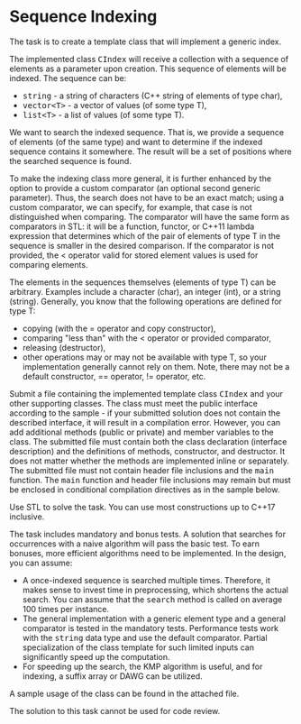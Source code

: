 <h1>Sequence Indexing</h1>
<td class="lrtbCell" colspan="3" align="left"><p>The task is to create a template class that will implement a generic index.</p>
<p>The implemented class <tt>CIndex</tt> will receive a collection with a sequence of elements as a parameter upon creation. This sequence of elements will be indexed. The sequence can be:</p>
<ul>
 <li><tt>string</tt> - a string of characters (C++ string of elements of type char),</li>
 <li><tt>vector&lt;T&gt;</tt> - a vector of values (of some type T),</li>
 <li><tt>list&lt;T&gt;</tt> - a list of values (of some type T).</li>
</ul>
<p>We want to search the indexed sequence. That is, we provide a sequence of elements (of the same type) and want to determine if the indexed sequence contains it somewhere. The result will be a set of positions where the searched sequence is found.</p>
<p>To make the indexing class more general, it is further enhanced by the option to provide a custom comparator (an optional second generic parameter). Thus, the search does not have to be an exact match; using a custom comparator, we can specify, for example, that case is not distinguished when comparing. The comparator will have the same form as comparators in STL: it will be a function, functor, or C++11 lambda expression that determines which of the pair of elements of type T in the sequence is smaller in the desired comparison. If the comparator is not provided, the < operator valid for stored element values is used for comparing elements.</p>
<p>The elements in the sequences themselves (elements of type T) can be arbitrary. Examples include a character (char), an integer (int), or a string (string). Generally, you know that the following operations are defined for type T:</p>
<ul>
 <li>copying (with the = operator and copy constructor),</li>
 <li>comparing "less than" with the < operator or provided comparator,</li>
 <li>releasing (destructor),</li>
 <li>other operations may or may not be available with type T, so your implementation generally cannot rely on them. Note, there may not be a default constructor, == operator, != operator, etc.</li>
</ul>
<p>Submit a file containing the implemented template class <tt>CIndex</tt> and your other supporting classes. The class must meet the public interface according to the sample - if your submitted solution does not contain the described interface, it will result in a compilation error. However, you can add additional methods (public or private) and member variables to the class. The submitted file must contain both the class declaration (interface description) and the definitions of methods, constructor, and destructor. It does not matter whether the methods are implemented inline or separately. The submitted file must not contain header file inclusions and the <tt>main</tt> function. The <tt>main</tt> function and header file inclusions may remain but must be enclosed in conditional compilation directives as in the sample below.</p>
<p>Use STL to solve the task. You can use most constructions up to C++17 inclusive.</p>
<p>The task includes mandatory and bonus tests. A solution that searches for occurrences with a naive algorithm will pass the basic test. To earn bonuses, more efficient algorithms need to be implemented. In the design, you can assume:</p>
<ul>
 <li>A once-indexed sequence is searched multiple times. Therefore, it makes sense to invest time in preprocessing, which shortens the actual search. You can assume that the <tt>search</tt> method is called on average 100 times per instance.</li>
 <li>The general implementation with a generic element type and a general comparator is tested in the mandatory tests. Performance tests work with the <tt>string</tt> data type and use the default comparator. Partial specialization of the class template for such limited inputs can significantly speed up the computation.</li>
 <li>For speeding up the search, the KMP algorithm is useful, and for indexing, a suffix array or DAWG can be utilized.</li>
</ul>
<p>A sample usage of the class can be found in the attached file.</p>
<p>The solution to this task cannot be used for code review.</p>
</td> 
